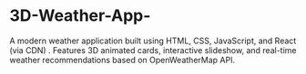 # 3D-Weather-App-
A modern weather application built using HTML, CSS, JavaScript, and React (via CDN) . Features 3D animated cards, interactive slideshow, and real-time weather recommendations based on OpenWeatherMap API.
